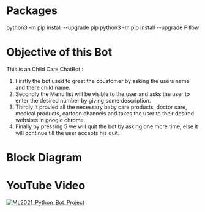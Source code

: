 # Packages
python3 -m pip install --upgrade pip
python3 -m pip install --upgrade Pillow

# Objective of this Bot
This is an Child Care ChatBot : 
1) Firstly the bot used to greet the coustomer by asking the users name and there child name.
2) Secondly the Menu list will be visible to the user and asks the user to enter the desired number by giving some description.
3) Thirdly It provied all the necessary baby care products, doctor care, medical products, cartoon channels and takes the user to their desired websites in google chrome.
4) Finally by pressing 5 we will quit the bot by asking one more time, else it will continue till the user accepts his quit. 

# Block Diagram


# YouTube Video 
[![ML2021_Python_Bot_Project](https://yt-embed.herokuapp.com/embed?v=zJnK-CKnmfU&t=1s)](https://www.youtube.com/watch?v=zJnK-CKnmfU&t=1s "ML2021_Python_Bot_Project")


